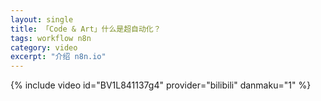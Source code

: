 ```yaml
---
layout: single
title: 「Code & Art」什么是超自动化？
tags: workflow n8n
category: video
excerpt: "介绍 n8n.io"
---
```


{% include video id="BV1L841137g4" provider="bilibili" danmaku="1" %}
